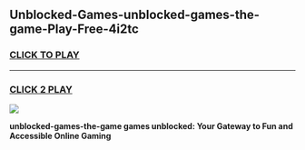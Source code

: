 
## Unblocked-Games-unblocked-games-the-game-Play-Free-4i2tc
<h3>
<a href="https://premium76.site?title=unblocked-games-the-game&ref=23A">CLICK TO PLAY</a></h3>
<hr>

<h3>
<a href="https://premium76.site?title=unblocked-games-the-game&ref=23A">CLICK 2 PLAY</a>
  
</h3>

<a href="https://premium76.site?title=unblocked-games-the-game&ref=23A"><img src="https://clearcache.store/games.png"></a>


**unblocked-games-the-game games unblocked: Your Gateway to Fun and Accessible Online Gaming**
